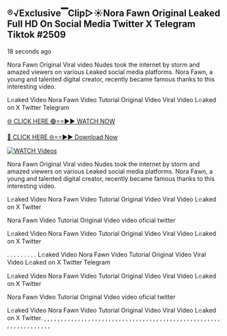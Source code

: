 ## ®️√Exclusive▔Clip▷☀️Nora Fawn Original Leaked Full HD On Social Media Twitter X Telegram Tiktok #2509

18 seconds ago

Nora Fawn Original Viral video Nudes took the internet by storm and amazed viewers on various Leaked social media platforms. Nora Fawn, a young and talented digital creator, recently became famous thanks to this interesting video.

L𝚎aked Video Nora Fawn Video Tutorial Original Video Viral Video L𝚎aked on X Twitter Telegram

[🌐 CLICK HERE 🟢==►► WATCH NOW](https://celebleakednudes.com/watch-leaked-video/)

[🔴 CLICK HERE 🌐==►► Download Now](https://celebleakednudes.com/watch-leaked-video/)

[![WATCH Videos](https://i.imgur.com/dJHk4Zq.gif)](https://celebleakednudes.com/watch-leaked-video/)

Nora Fawn Original Viral video Nudes took the internet by storm and amazed viewers on various Leaked social media platforms. Nora Fawn, a young and talented digital creator, recently became famous thanks to this interesting video.

L𝚎aked Video Nora Fawn Video Tutorial Original Video Viral Video L𝚎aked on X Twitter

Nora Fawn Video Tutorial Original Video video oficial twitter

L𝚎aked Video Nora Fawn Video Tutorial Original Video Viral Video L𝚎aked on X Twitter

. . . . . . . . . L𝚎aked Video Nora Fawn Video Tutorial Original Video Viral Video L𝚎aked on X Twitter Telegram

L𝚎aked Video Nora Fawn Video Tutorial Original Video Viral Video L𝚎aked on X Twitter

Nora Fawn Video Tutorial Original Video video oficial twitter

L𝚎aked Video Nora Fawn Video Tutorial Original Video Viral Video L𝚎aked on X Twitter.
,
,
,
,
,
,
,
,
,
,
,
,
,
,
,
,
,
,
,
,
,
,
,
,
,
,
,
,
,
,
,
,
,
,
,
,
,
,
,
,
,
,
,
,
,
,
,
,
,
,
,
,
,
,
,
,
,
,
,
,
,
,
,
,
,
